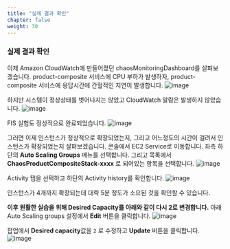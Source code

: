 ```yaml
---
title: "실제 결과 확인"
chapter: false
weight: 30
---
```


### 실제 결과 확인

이제 Amazon CloudWatch에 만들어졌던 chaosMonitoringDashboard를 살펴보겠습니다. product-composite 서비스에 CPU 부하가 발생하자, product-composite 서비스에 응답시간에 간헐적인 지연이 발생합니다.
![image](/images/20_ec2/experiment02_08.png)

하지만 시스템이 정상상태를 벗어나지는 않았고 CloudWatch 알람은 발생하지 않았습니다.
![image](/images/20_ec2/experiment02_09.png)

FIS 실험도 정상적으로 완료되었습니다.
![image](/images/20_ec2/experiment02_10.png)

그러면 이제 인스턴스가 정상적으로 확장되었는지, 그리고 어느정도의 시간이 걸려서 인스턴스가 확장되었는지 살펴보겠습니다.
콘솔에서 EC2 Service로 이동합니다. 좌측 하단의 **Auto Scaling Groups** 메뉴를 선택합니다.
그리고 목록에서 **ChaosProductCompositeStack-xxxx** 로 되어있는 항목을 선택합니다.
![image](/images/20_ec2/experiment02_11.png)

Activity 탭을 선택하고 하단의 Activity history를 확인합니다.
![image](/images/20_ec2/experiment02_12.png)

인스턴스가 4개까지 확장되는데 대략 5분 정도가 소요된 것을 확인할 수 있습니다.

**이후 원활한 실습을 위해 Desired Capacity를 아래와 같이 다시 2로 변경합니다.**
아래 Auto Scaling groups 설정에서 **Edit** 버튼을 클릭합니다.
![image](/images/20_ec2/experiment02_12_1.png)

팝업에서 **Desired capacity**값을 `2` 로 수정하고 **Update** 버튼을 클릭합니다.
![image](/images/20_ec2/experiment02_12_2.png)